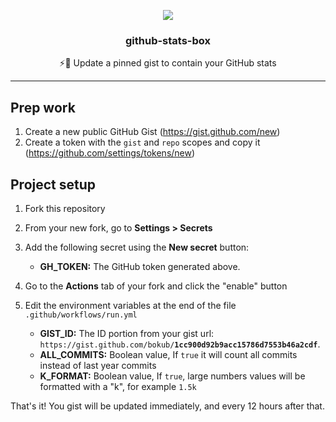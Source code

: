 <p align="center">
  <a href="https://gist.github.com/bokub/1cc900d92b9acc15786d7553b46a2cdf">
    <img src="https://raw.githubusercontent.com/bokub/github-stats-box/images/screenshot.png">
  </a>
  <h3 align="center">github-stats-box</h3>
  <p align="center">⚡️📌 Update a pinned gist to contain your GitHub stats</p>
</p>

---

## Prep work

1. Create a new public GitHub Gist (https://gist.github.com/new)
2. Create a token with the `gist` and `repo` scopes and copy it (https://github.com/settings/tokens/new)

## Project setup

1. Fork this repository
2. From your new fork, go to **Settings > Secrets**
3. Add the following secret using the **New secret** button:

    - **GH_TOKEN:** The GitHub token generated above.

4. Go to the **Actions** tab of your fork and click the "enable" button
5. Edit the environment variables at the end of the file `.github/workflows/run.yml`

    - **GIST_ID:** The ID portion from your gist url: `https://gist.github.com/bokub/`**`1cc900d92b9acc15786d7553b46a2cdf`**.
    - **ALL_COMMITS:** Boolean value, If `true` it will count all commits instead of last year commits
    - **K_FORMAT:** Boolean value, If `true`, large numbers values will be formatted with a "k", for example `1.5k`

That's it! You gist will be updated immediately, and every 12 hours after that.
